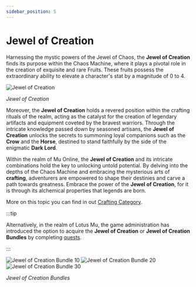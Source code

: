 ```yaml
---
sidebar_position: 5
---
```


# Jewel of Creation

Harnessing the mystic powers of the Jewel of Chaos, the **Jewel of Creation** finds its purpose within the Chaos Machine, where it plays a pivotal role in the creation of exquisite and rare Fruits. These fruits possess the extraordinary ability to elevate a character's stat by a magnitude of 0 to 4.

![Jewel of Creation](/img/items/jewels/creation.png)

_Jewel of Creation_

Moreover, the **Jewel of Creation** holds a revered position within the crafting rituals of the realm, acting as the catalyst for the creation of legendary artifacts and equipment coveted by the bravest warriors. Through the intricate knowledge passed down by seasoned artisans, the **Jewel of Creation** unlocks the secrets to summoning loyal companions such as the **Crow** and the **Horse**, destined to stand faithfully by the side of the enigmatic **Dark Lord**.

Within the realm of Mu Online, the **Jewel of Creation** and its intricate combinations hold the key to unlocking untold potential. By delving into the depths of the Chaos Machine and embracing the mysterious arts of **crafting**, adventurers are empowered to shape their destinies and carve a path towards greatness. Embrace the power of the **Jewel of Creation**, for it is through its alchemical properties that legends are born.

More on this topic you can find in out [Crafting Category](/category/crafting).

:::tip

Alternatively, in the realm of Lotus Mu, the game administration has introduced the option to acquire the **Jewel of Creation** or **Jewel of Creation Bundles** by completing [quests](/gameplay-systems/quest-system).

:::

![Jewel of Creation Bundle 10](/img/items/jewels/creation-10.png) ![Jewel of Creation Bundle 20](/img/items/jewels/creation-20.png) ![Jewel of Creation Bundle 30](/img/items/jewels/creation-30.png)

_Jewel of Creation Bundles_
